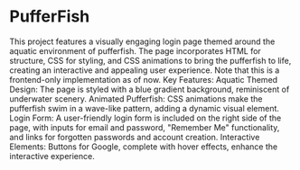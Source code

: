 # PufferFish
This project features a visually engaging login page themed around the aquatic environment of pufferfish. The page incorporates HTML for structure, CSS for styling, and CSS animations to bring the pufferfish to life, creating an interactive and appealing user experience. Note that this is a frontend-only implementation as of now.
Key Features:
Aquatic Themed Design: The page is styled with a blue gradient background, reminiscent of underwater scenery.
Animated Pufferfish: CSS animations make the pufferfish swim in a wave-like pattern, adding a dynamic visual element.
Login Form: A user-friendly login form is included on the right side of the page, with inputs for email and password, "Remember Me" functionality, and links for forgotten passwords and account creation.
Interactive Elements: Buttons for Google, complete with hover effects, enhance the interactive experience.
